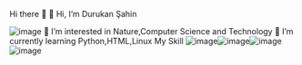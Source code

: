 Hi there 👋
                                                    👋 Hi, I’m Durukan Şahin

![image](https://github.com/durukansahin/durukansahin/assets/156955364/0c809f09-6f63-4cd7-b615-b2e34d1ca8c0)
👀 I’m interested in Nature,Computer Science and Technology
🌱 I’m currently learning Python,HTML,Linux
My Skill
![image](https://github.com/durukansahin/durukansahin/assets/156955364/b9de7836-14d8-48c3-ba38-673e475a7735)![image](https://github.com/durukansahin/durukansahin/assets/156955364/2628cb79-1f41-4f9f-b8bc-f612c20ee9f5)![image](https://github.com/durukansahin/durukansahin/assets/156955364/a112e3ac-b0a8-441b-ba49-30b1c33e4844)![image](https://github.com/durukansahin/durukansahin/assets/156955364/b0346ce0-874f-4b66-ae96-6df48cc33ce8)




<!---
durukansahin/durukansahin is a ✨ special ✨ repository because its `README.md` (this file) appears on your GitHub profile.
You can click the Preview link to take a look at your changes.
--->
